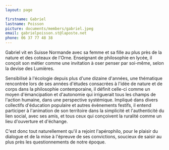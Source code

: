 ```yaml
---
layout: page

firstname: Gabriel
lastname: Poisson
picture: documents/members/gabriel.jpeg
email: gabrielpoisson.st@laposte.net
phone: 06 37 77 48 38
---
```


Gabriel vit en Suisse Normande avec sa femme et sa fille au plus près de la nature et des coteaux de l'Orne. Enseignant de philosophie en lycée, il conçoit son métier comme une invitation à oser penser par soi-même, selon la devise des Lumières.

Sensibilisé à l'écologie depuis plus d'une dizaine d'années, une thématique rencontrée lors de ses années d'études consacrées à l'idée de nature et de corps dans la philosophie contemporaine,  il définit celle-ci comme un moyen d'émancipation et d'autonomie qui irriguerait tous les champs de l'action humaine, dans une perspective systémique.
Impliqué dans divers collectifs d'éducation populaire et autres évènements festifs, il entend participer à l'animation de son territoire dans la simplicité et l'authenticité du lien social, avec ses amis, et tous ceux qui conçoivent la ruralité comme un lieu d'ouverture et d'échange.

C'est donc tout naturellement qu'il a rejoint l'apérophilo, pour le plaisir du dialogue et de la mise à l'épreuve de ses convictions, soucieux de saisir au plus près les questionnements de notre époque.

